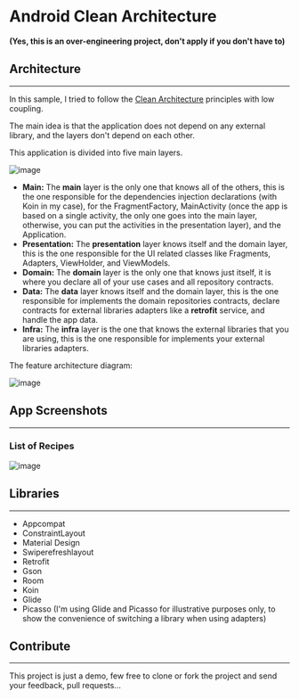 # Android Clean Architecture

**(Yes, this is an over-engineering project, don't apply if you don't have to)**

## Architecture

---

In this sample, I tried to follow the [Clean Architecture](https://blog.cleancoder.com/uncle-bob/2012/08/13/the-clean-architecture.html) principles with low coupling.

The main idea is that the application does not depend on any external library, and the layers don't depend on each other.

This application is divided into five main layers.

![image](https://user-images.githubusercontent.com/31195408/127798523-f08ea66d-ee08-4efa-9bff-e9a2ef1538e9.png)

- **Main:** The **main** layer is the only one that knows all of the others, this is the one responsible for the dependencies injection declarations (with Koin in my case), for the FragmentFactory, MainActivity (once the app is based on a single activity, the only one goes into the main layer, otherwise, you can put the activities in the presentation layer), and the Application.
- **Presentation:** The **presentation** layer knows itself and the domain layer, this is the one responsible for the UI related classes like Fragments, Adapters, ViewHolder, and ViewModels.
- **Domain:** The **domain** layer is the only one that knows just itself, it is where you declare all of your use cases and all repository contracts.
- **Data:** The **data** layer knows itself and the domain layer, this is the one responsible for implements the domain repositories contracts, declare contracts for external libraries adapters like a **retrofit** service, and handle the app data.
- **Infra:** The **infra** layer is the one that knows the external libraries that you are using, this is the one responsible for implements your external libraries adapters.

The feature architecture diagram:

![image](https://user-images.githubusercontent.com/31195408/127798568-839d0496-3a3a-4ed3-b873-1e7ff9028223.png)

## App Screenshots

---

### List of Recipes

![image](https://user-images.githubusercontent.com/31195408/127798599-5320fd16-96c8-48bc-b054-2e4ce46df7d4.png)

## Libraries

---

- Appcompat
- ConstraintLayout
- Material Design
- Swiperefreshlayout
- Retrofit
- Gson
- Room
- Koin
- Glide
- Picasso (I'm using Glide and Picasso for illustrative purposes only, to show the convenience of switching a library when using adapters)

## Contribute

---

This project is just a demo, few free to clone or fork the project and send your feedback, pull requests...
